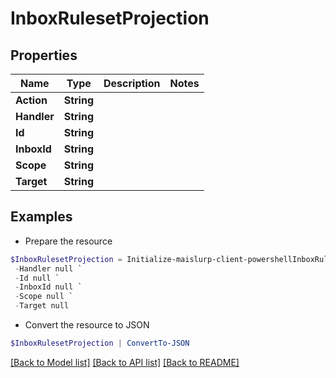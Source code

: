 # InboxRulesetProjection
## Properties

Name | Type | Description | Notes
------------ | ------------- | ------------- | -------------
**Action** | **String** |  | 
**Handler** | **String** |  | 
**Id** | **String** |  | 
**InboxId** | **String** |  | 
**Scope** | **String** |  | 
**Target** | **String** |  | 

## Examples

- Prepare the resource
```powershell
$InboxRulesetProjection = Initialize-maislurp-client-powershellInboxRulesetProjection  -Action null `
 -Handler null `
 -Id null `
 -InboxId null `
 -Scope null `
 -Target null
```

- Convert the resource to JSON
```powershell
$InboxRulesetProjection | ConvertTo-JSON
```

[[Back to Model list]](../README#documentation-for-models) [[Back to API list]](../README#documentation-for-api-endpoints) [[Back to README]](../README)


